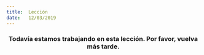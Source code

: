 ```yaml
---
title:  Lección
date:   12/03/2019
---
```


### <center>Todavía estamos trabajando en esta lección. Por favor, vuelva más tarde.</center>